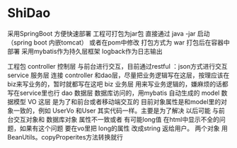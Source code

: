 # ShiDao
采用SpringBoot 方便快速部署
工程可打包为jar包 直接通过 java -jar 启动（spring boot 内嵌tomcat）
或者在pom中修改 打包方式为 war 打包后在容器中部署
采用mybatis作为持久层框架
logback作为日志输出

工程包
controller 控制层
与前台进行交互，目前通过restful ：json方式进行交互
service 服务层
连接 controller 和dao层，尽量把业务逻辑写在这层，按理应该在biz来写业务的，暂时就都写在这吧
biz 业务层
用来写业务逻辑的，嫌麻烦的话都写在service里也行
dao 数据层
数据库访问的，用mybatis 自动生成的
model 数据模型
VO 这层 是为了和前台或者移动端交互的 目前对象属性是和model里的对象一致的，例如 UserVo 和User 其实代码一样。主要是为了解决 以后可能 与前台交互对象和 数据库对象 属性不一致或者 有可能long值 在html中显示不全的问题，如果有这个问题 要在vo里把 long的属性 改成string 返给用户。 两个对象 用BeanUtils。copyProperites方法转换就行